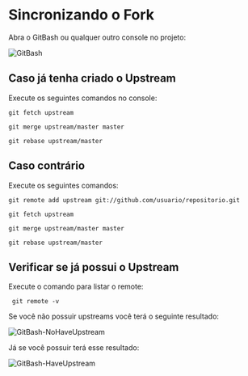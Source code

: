 # Sincronizando o Fork

Abra o GitBash ou qualquer outro console no projeto:

![GitBash](https://raw.githubusercontent.com/brunogoncalves/docs/master/github/imgs/print-gitbash.jpg)

## Caso já tenha criado o Upstream

Execute os seguintes comandos no console:

    git fetch upstream
    
    git merge upstream/master master
    
    git rebase upstream/master
    
## Caso contrário

Execute os seguintes comandos:

    git remote add upstream git://github.com/usuario/repositorio.git
    
    git fetch upstream
    
    git merge upstream/master master
    
    git rebase upstream/master
    
## Verificar se já possui o Upstream    

Execute o comando para listar o remote:

     git remote -v
     
Se você não possuir upstreams você terá o seguinte resultado:

![GitBash-NoHaveUpstream](https://raw.githubusercontent.com/brunogoncalves/docs/master/github/imgs/github-remote-origin.jpg)

Já se você possuir terá esse resultado:

![GitBash-HaveUpstream](https://raw.githubusercontent.com/brunogoncalves/docs/master/github/imgs/github-remote-upstream.jpg)
    
    
